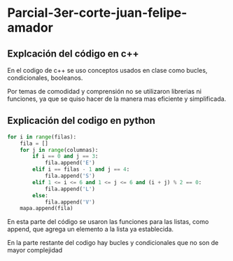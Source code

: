 # Parcial-3er-corte-juan-felipe-amador


## Explcación del código en c++

En el codigo de c++ se uso conceptos usados en clase como bucles, condicionales, booleanos.

Por temas de comodidad y comprensión no se utilizaron librerias ni funciones, ya que se quiso hacer de la manera mas eficiente y simplificada.

## Explicación del codigo en python

```py
for i in range(filas):
    fila = []
    for j in range(columnas):
        if i == 0 and j == 3:
            fila.append('E')
        elif i == filas - 1 and j == 4:
            fila.append('S')
        elif 1 <= i <= 6 and 1 <= j <= 6 and (i + j) % 2 == 0:
            fila.append('L')
        else:
            fila.append('V')
    mapa.append(fila)

```

En esta parte del código se usaron las funciones para las listas, como append, que agrega un elemento a la lista ya establecida.

En la parte restante del codigo hay bucles y condicionales que no son de mayor complejidad



